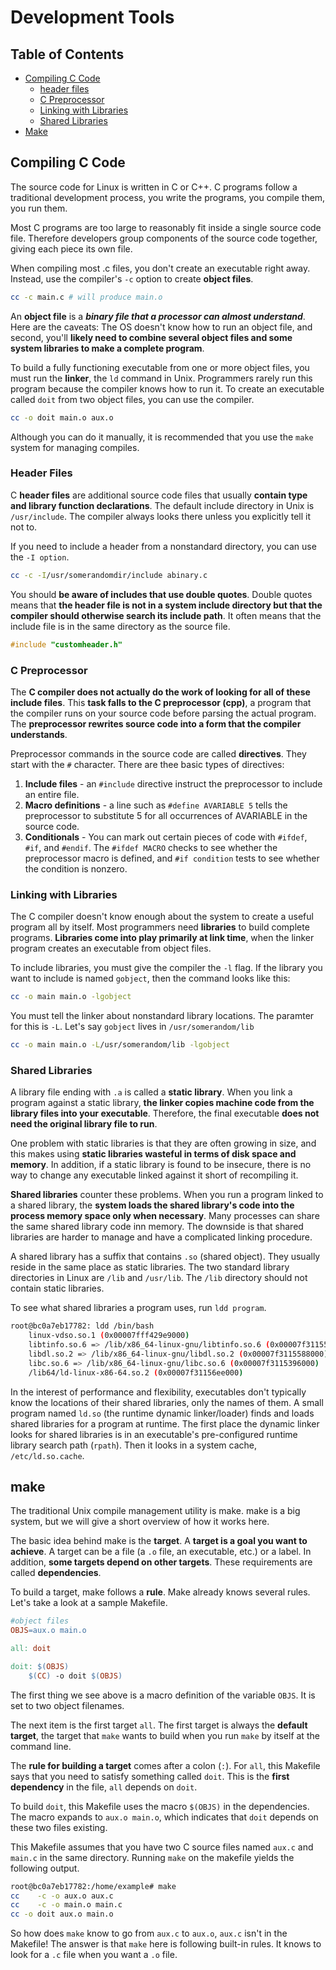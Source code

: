 # Development Tools

## Table of Contents
* [Compiling C Code](#compiling-c-code)
    * [header files](#header-files)
    * [C Preprocessor](#c-preprocessor)
    * [Linking with Libraries](#linking-with-libraries)
    * [Shared Libraries](#shared-libraries)
* [Make](#make)

## Compiling C Code

The source code for Linux is written in C or C++. C programs follow a traditional development process, you write the programs, you compile them, you run them.

Most C programs are too large to reasonably fit inside a single source code file. Therefore developers group components of the source code together, giving each piece its own file. 

When compiling most .c files, you don't create an executable right away. Instead, use the compiler's `-c` option to create **object files**. 

```bash
cc -c main.c # will produce main.o
```

An **object file** is a ***binary file that a processor can almost understand***. Here are the caveats: The OS doesn't know how to run an object file, and second, you'll **likely need to combine several object files and some system libraries to make a complete program**.

To build a fully functioning executable from one or more object files, you must run the **linker**, the `ld` command in Unix. Programmers rarely run this program because the compiler knows how to run it. To create an executable called `doit` from two object files, you can use the compiler.

```bash
cc -o doit main.o aux.o
```

Although you can do it manually, it is recommended that you use the `make` system for managing compiles.

### Header Files

C **header files** are additional source code files that usually **contain type and library function declarations**. The default include directory in Unix is `/usr/include`. The compiler always looks there unless you explicitly tell it not to.

If you need to include a header from a nonstandard directory, you can use the `-I option`.

```bash
cc -c -I/usr/somerandomdir/include abinary.c
```

You should **be aware of includes that use double quotes**. Double quotes means that **the header file is not in a system include directory but that the compiler should otherwise search its include path**. It often means that the include file is in the same directory as the source file.

```c
#include "customheader.h"
```

### C Preprocessor

The **C compiler does not actually do the work of looking for all of these include files**. This **task falls to the C preprocessor (cpp)**, a program that the compiler runs on your source code before parsing the actual program. The **preprocessor rewrites source code into a form that the compiler understands**.

Preprocessor commands in the source code are called **directives**. They start with the `#` character. There are thee basic types of directives:

1. **Include files** - an `#include` directive instruct the preprocessor to include an entire file.
2. **Macro definitions** - a line such as `#define AVARIABLE 5` tells the preprocessor to substitute 5 for all occurrences of AVARIABLE in the source code.
3. **Conditionals** - You can mark out certain pieces of code with `#ifdef`, `#if`, and `#endif`. The `#ifdef MACRO` checks to see whether the preprocessor macro is defined, and `#if condition` tests to see whether the condition is nonzero.

### Linking with Libraries

The C compiler doesn't know enough about the system to create a useful program all by itself. Most programmers need **libraries** to build complete programs. **Libraries come into play primarily at link time**, when the linker program creates an executable from object files.

To include libraries, you must give the compiler the `-l` flag. If the library you want to include is named `gobject`, then the command looks like this:

```bash
cc -o main main.o -lgobject
```

You must tell the linker about nonstandard library locations. The paramter for this is `-L`. Let's say `gobject` lives in `/usr/somerandom/lib`

```bash
cc -o main main.o -L/usr/somerandom/lib -lgobject
```

### Shared Libraries

A library file ending with `.a` is called a **static library**. When you link a program against a static library, **the linker copies machine code from the library files into your executable**. Therefore, the final executable **does not need the original library file to run**.

One problem with static libraries is that they are often growing in size, and this makes using **static libraries wasteful in terms of disk space and memory**. In addition, if a static library is found to be insecure, there is no way to change any executable linked against it short of recompiling it. 

**Shared libraries** counter these problems. When you run a program linked to a shared library, the **system loads the shared library's code into the process memory space only when necessary**. Many processes can share the same shared library code inn memory. The downside is that shared libraries are harder to manage and have a complicated linking procedure.

A shared library has a suffix that contains `.so` (shared object). They usually reside in the same place as static libraries. The two standard library directories in Linux are `/lib` and `/usr/lib`. The `/lib` directory should not contain static libraries.

To see what shared libraries a program uses, run `ldd program`.

```bash
root@bc0a7eb17782: ldd /bin/bash
	linux-vdso.so.1 (0x00007fff429e9000)
	libtinfo.so.6 => /lib/x86_64-linux-gnu/libtinfo.so.6 (0x00007f311558e000)
	libdl.so.2 => /lib/x86_64-linux-gnu/libdl.so.2 (0x00007f3115588000)
	libc.so.6 => /lib/x86_64-linux-gnu/libc.so.6 (0x00007f3115396000)
	/lib64/ld-linux-x86-64.so.2 (0x00007f31156ee000)
```

In the interest of performance and flexibility, executables don't typically know the locations of their shared libraries, only the names of them. A small program named `ld.so` (the runtime dynamic linker/loader) finds and loads shared libraries for a program at runtime. The first place the dynamic linker looks for shared libraries is in an executable's pre-configured runtime library search path (`rpath`). Then it looks in a system cache, `/etc/ld.so.cache`. 

## make

The traditional Unix compile management utility is make. make is a big system, but we will give a short overview of how it works here.

The basic idea behind make is the **target**. A **target is a goal you want to achieve**. A target can be a file (a `.o` file, an executable, etc.) or a label. In addition, **some targets depend on other targets**. These requirements are called **dependencies**.

To build a target, make follows a **rule**. Make already knows several rules. Let's take a look at a sample Makefile.

```makefile
#object files
OBJS=aux.o main.o

all: doit

doit: $(OBJS)
    $(CC) -o doit $(OBJS)
```

The first thing we see above is a macro definition of the variable `OBJS`. It is set to two object filenames.

The next item is the first target `all`. The first target is always the **default target**, the target that `make` wants to build when you run `make` by itself at the command line.

The **rule for building a target** comes after a colon (`:`). For `all`, this Makefile says that you need to satisfy something called `doit`. This is the **first dependency** in the file, `all` depends on `doit`.

To build `doit`, this Makefile uses the macro `$(OBJS)` in the dependencies. The macro expands to `aux.o main.o`, which indicates that `doit` depends on these two files existing.

This Makefile assumes that you have two C source files named `aux.c` and `main.c` in the same directory. Running `make` on the makefile yields the following output.

```bash
root@bc0a7eb17782:/home/example# make
cc    -c -o aux.o aux.c
cc    -c -o main.o main.c
cc -o doit aux.o main.o
```

So how does `make` know to go from `aux.c` to `aux.o`, `aux.c` isn't in the Makefile! The answer is that `make` here is following built-in rules. It knows to look for a `.c` file when you want a `.o` file.